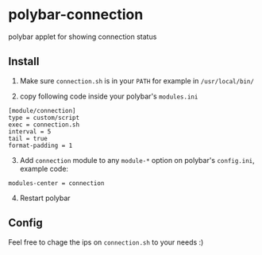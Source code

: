 # polybar-connection
polybar applet for showing connection status


## Install

1. Make sure `connection.sh` is in your `PATH` for example in `/usr/local/bin/`

2. copy following code inside your polybar's `modules.ini`

```
[module/connection]
type = custom/script
exec = connection.sh
interval = 5
tail = true
format-padding = 1
```

3. Add `connection` module to any `module-*` option on polybar's `config.ini`, example code:


```
modules-center = connection
```

4. Restart polybar

## Config

Feel free to chage the ips on `connection.sh` to your needs :)
